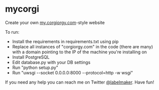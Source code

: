 # mycorgi
Create your own [my.corgiorgy.com](http://my.corgiorgy.com)-style website

To run:
* Install the requirements in requirements.txt using pip
* Replace all instances of "corgiorgy.com" in the code (there are many) with a domain pointing to the IP of the machine you're installing on
* Install PostgreSQL
* Edit database.py with your DB settings
* Run "python setup.py"
* Run "uwsgi --socket 0.0.0.0:8000 --protocol=http -w wsgi"

If you need any help you can reach me on Twitter [@labelmaker](https://twitter.com/labelmaker). Have fun!
